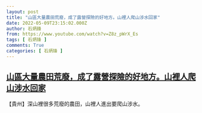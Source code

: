 ```yaml
---
layout: post
title: "山區大量農田荒廢，成了露營探險的好地方。山裡人爬山涉水回家"
date: 2022-05-09T23:15:02.000Z
author: 石炳鋒
from: https://www.youtube.com/watch?v=Z8z_pWrX_Es
tags: [ 石炳锋 ]
comments: True
categories: [ 石炳锋 ]
---
```

<!--1652138102000-->
[山區大量農田荒廢，成了露營探險的好地方。山裡人爬山涉水回家](https://www.youtube.com/watch?v=Z8z_pWrX_Es)
------

<div>
【貴州】深山裡很多荒廢的農田，山裡人進出要爬山涉水。
</div>
